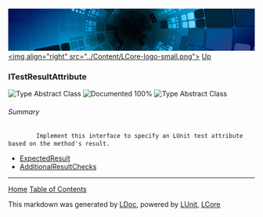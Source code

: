 ![](../Content/LCore-banner-small.png "")
[&lt;img align=&quot;right&quot; src=&quot;../Content/LCore-logo-small.png&quot;&gt;](../../README.md)
[Up](../L.md)

### ITestResultAttribute
![Type Abstract Class](http://b.repl.ca/v1/Type-Abstract%20Class-lightgrey.png "") ![Documented 100%](http://b.repl.ca/v1/Documented-100%25-brightgreen.png "")
![Type Abstract Class](http://b.repl.ca/v1/Type-Abstract%20Class-lightgrey.png "")

###### Summary

            Implement this interface to specify an LUnit test attribute based on the method's result.
            
 - [ExpectedResult](ITestResultAttribute_ExpectedResult.md)
 - [AdditionalResultChecks](ITestResultAttribute_AdditionalResultChecks.md)



---

[Home](../../README.md) [Table of Contents](../../TableOfContents.md)

This markdown was generated by [LDoc](https://github.com/CodeSingularity/LDoc), powered by [LUnit](https://github.com/CodeSingularity/LUnit), [LCore](https://github.com/CodeSingularity/LCore)

